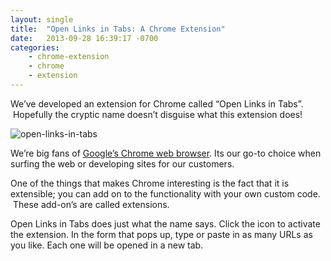 ```yaml
---
layout: single
title:  "Open Links in Tabs: A Chrome Extension"
date:   2013-09-28 16:39:17 -0700
categories: 
    - chrome-extension 
    - chrome 
    - extension
---
```

We’ve developed an extension for Chrome called “Open Links in Tabs”.  Hopefully the cryptic name doesn’t disguise what this extension does!

![open-links-in-tabs](https://storage.googleapis.com/g.managedkaos.com/open-links-in-tabs.png)

We’re big fans of [Google’s Chrome web browser](https://www.google.com/intl/en/chrome/browser/). Its our go-to choice when surfing the web or developing sites for our customers.

One of the things that makes Chrome interesting is the fact that it is extensible; you can add on to the functionality with your own custom code.  These add-on’s are called extensions.


Open Links in Tabs does just what the name says.  Click the icon to activate the extension.  In the form that pops up, type or paste in as many URLs as you like.  Each one will be opened in a new tab.

